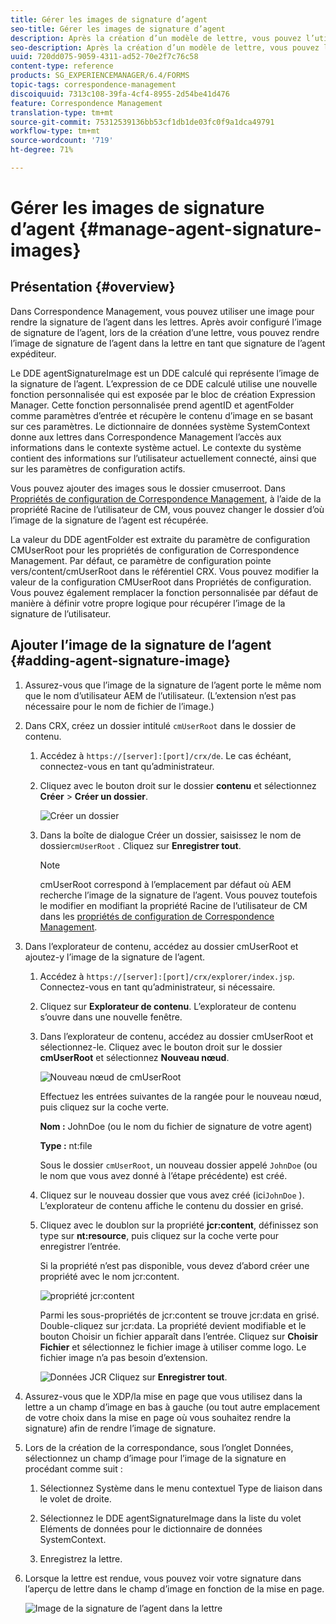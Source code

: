 ```yaml
---
title: Gérer les images de signature d’agent
seo-title: Gérer les images de signature d’agent
description: Après la création d’un modèle de lettre, vous pouvez l’utiliser pour créer une correspondance dans AEM Forms en gérant les données, le contenu et les pièces jointes.
seo-description: Après la création d’un modèle de lettre, vous pouvez l’utiliser pour créer une correspondance dans AEM Forms en gérant les données, le contenu et les pièces jointes.
uuid: 720dd075-9059-4311-ad52-70e2f7c76c58
content-type: reference
products: SG_EXPERIENCEMANAGER/6.4/FORMS
topic-tags: correspondence-management
discoiquuid: 7313c108-39fa-4cf4-8955-2d54be41d476
feature: Correspondence Management
translation-type: tm+mt
source-git-commit: 75312539136bb53cf1db1de03fc0f9a1dca49791
workflow-type: tm+mt
source-wordcount: '719'
ht-degree: 71%

---
```



# Gérer les images de signature d’agent {#manage-agent-signature-images}

## Présentation {#overview}

Dans Correspondence Management, vous pouvez utiliser une image pour rendre la signature de l’agent dans les lettres. Après avoir configuré l’image de signature de l’agent, lors de la création d’une lettre, vous pouvez rendre l’image de signature de l’agent dans la lettre en tant que signature de l’agent expéditeur.

Le DDE agentSignatureImage est un DDE calculé qui représente l’image de la signature de l’agent. L’expression de ce DDE calculé utilise une nouvelle fonction personnalisée qui est exposée par le bloc de création Expression Manager. Cette fonction personnalisée prend agentID et agentFolder comme paramètres d’entrée et récupère le contenu d’image en se basant sur ces paramètres. Le dictionnaire de données système SystemContext donne aux lettres dans Correspondence Management l’accès aux informations dans le contexte système actuel. Le contexte du système contient des informations sur l’utilisateur actuellement connecté, ainsi que sur les paramètres de configuration actifs.

Vous pouvez ajouter des images sous le dossier cmuserroot. Dans [Propriétés de configuration de Correspondence Management](/help/forms/using/cm-configuration-properties.md), à l’aide de la propriété Racine de l’utilisateur de CM, vous pouvez changer le dossier d’où l’image de la signature de l’agent est récupérée.

La valeur du DDE agentFolder est extraite du paramètre de configuration CMUserRoot pour les propriétés de configuration de Correspondence Management. Par défaut, ce paramètre de configuration pointe vers/content/cmUserRoot dans le référentiel CRX. Vous pouvez modifier la valeur de la configuration CMUserRoot dans Propriétés de configuration.\
Vous pouvez également remplacer la fonction personnalisée par défaut de manière à définir votre propre logique pour récupérer l’image de la signature de l’utilisateur.

## Ajouter l’image de la signature de l’agent {#adding-agent-signature-image}

1. Assurez-vous que l’image de la signature de l’agent porte le même nom que le nom d’utilisateur AEM de l’utilisateur. (L’extension n’est pas nécessaire pour le nom de fichier de l’image.)
1. Dans CRX, créez un dossier intitulé `cmUserRoot` dans le dossier de contenu.

   1. Accédez à `https://[server]:[port]/crx/de`. Le cas échéant, connectez-vous en tant qu’administrateur.

   1. Cliquez avec le bouton droit sur le dossier **contenu** et sélectionnez **Créer** > **Créer un dossier**.

      ![Créer un dossier](assets/1_createnode_cmuserroot.png)

   1. Dans la boîte de dialogue Créer un dossier, saisissez le nom de dossier`cmUserRoot` . Cliquez sur **Enregistrer tout**.

      >[!NOTE]
      >
      >cmUserRoot correspond à l’emplacement par défaut où AEM recherche l’image de la signature de l’agent. Vous pouvez toutefois le modifier en modifiant la propriété Racine de l’utilisateur de CM dans les [propriétés de configuration de Correspondence Management](/help/forms/using/cm-configuration-properties.md).

1. Dans l’explorateur de contenu, accédez au dossier cmUserRoot et ajoutez-y l’image de la signature de l’agent.

   1. Accédez à `https://[server]:[port]/crx/explorer/index.jsp`. Connectez-vous en tant qu’administrateur, si nécessaire.
   1. Cliquez sur **Explorateur de contenu**. L’explorateur de contenu s’ouvre dans une nouvelle fenêtre.
   1. Dans l’explorateur de contenu, accédez au dossier cmUserRoot et sélectionnez-le. Cliquez avec le bouton droit sur le dossier **cmUserRoot** et sélectionnez **Nouveau nœud**.

      ![Nouveau nœud de cmUserRoot](assets/2_cmuserroot_newnode.png)

      Effectuez les entrées suivantes de la rangée pour le nouveau nœud, puis cliquez sur la coche verte.

      **Nom :** JohnDoe (ou le nom du fichier de signature de votre agent)

      **Type :** nt:file

      Sous le dossier `cmUserRoot`, un nouveau dossier appelé `JohnDoe` (ou le nom que vous avez donné à l’étape précédente) est créé.

   1. Cliquez sur le nouveau dossier que vous avez créé (ici`JohnDoe` ). L’explorateur de contenu affiche le contenu du dossier en grisé.

   1. Cliquez avec le doublon sur la propriété **jcr:content**, définissez son type sur **nt:resource**, puis cliquez sur la coche verte pour enregistrer l’entrée.

      Si la propriété n’est pas disponible, vous devez d’abord créer une propriété avec le nom jcr:content.

      ![propriété jcr:content](assets/3_jcrcontentntresource.png)

      Parmi les sous-propriétés de jcr:content se trouve jcr:data en grisé. Double-cliquez sur jcr:data. La propriété devient modifiable et le bouton Choisir un fichier apparaît dans l’entrée. Cliquez sur **Choisir Fichier** et sélectionnez le fichier image à utiliser comme logo. Le fichier image n’a pas besoin d’extension.

      ![Données JCR](assets/5_jcrdata.png)
   Cliquez sur **Enregistrer tout**.

1. Assurez-vous que le XDP/la mise en page que vous utilisez dans la lettre a un champ d’image en bas à gauche (ou tout autre emplacement de votre choix dans la mise en page où vous souhaitez rendre la signature) afin de rendre l’image de signature.
1. Lors de la création de la correspondance, sous l’onglet Données, sélectionnez un champ d’image pour l’image de la signature en procédant comme suit :

   1. Sélectionnez Système dans le menu contextuel Type de liaison dans le volet de droite.

   1. Sélectionnez le DDE agentSignatureImage dans la liste du volet Eléments de données pour le dictionnaire de données SystemContext.

   1. Enregistrez la lettre.

1. Lorsque la lettre est rendue, vous pouvez voir votre signature dans l’aperçu de lettre dans le champ d’image en fonction de la mise en page.

   ![Image de la signature de l’agent dans la lettre](assets/letterwithsignature.png)

